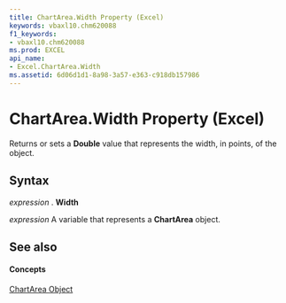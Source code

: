 ```yaml
---
title: ChartArea.Width Property (Excel)
keywords: vbaxl10.chm620088
f1_keywords:
- vbaxl10.chm620088
ms.prod: EXCEL
api_name:
- Excel.ChartArea.Width
ms.assetid: 6d06d1d1-8a98-3a57-e363-c918db157986
---
```



# ChartArea.Width Property (Excel)

Returns or sets a  **Double** value that represents the width, in points, of the object.


## Syntax

 _expression_ . **Width**

 _expression_ A variable that represents a **ChartArea** object.


## See also


#### Concepts


[ChartArea Object](chartarea-object-excel.md)

